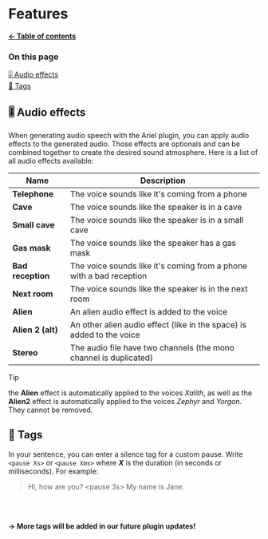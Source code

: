 # Features

**[← Table of contents](/README.md)**

### On this page

[🎚️ Audio effects](#-audio-effects)<br/>
[📝 Tags](#-tags)<br/>

## 🎚️ Audio effects

When generating audio speech with the Ariel plugin, you can apply audio effects to the generated audio. Those effects are optionals and can be combined together to create the desired sound atmosphere. Here is a list of all audio effects available:

| Name              | Description |
| ----------------- | ----------- |
| **Telephone**     | The voice sounds like it's coming from a phone |
| **Cave**          | The voice sounds like the speaker is in a cave |
| **Small cave**    | The voice sounds like the speaker is in a small cave |
| **Gas mask**      | The voice sounds like the speaker has a gas mask |
| **Bad reception** | The voice sounds like it's coming from a phone with a bad reception |
| **Next room**     | The voice sounds like the speaker is in the next room |
| **Alien**         | An alien audio effect is added to the voice |
| **Alien 2 (alt)** | An other alien audio effect (like in the space) is added to the voice |
| **Stereo**        | The audio file have two channels (the mono channel is duplicated) |

> [!TIP]
> the **Alien** effect is automatically applied to the voices *Xalith*, as well as the **Alien2** effect is automatically applied to the voices *Zephyr* and *Yorgon*. They cannot be removed.

## 📝 Tags

In your sentence, you can enter a silence tag for a custom pause. Write `<pause Xs>` or `<pause Xms>` where ***X*** is the duration (in seconds or milliseconds). For example:
> Hi, how are you? <pause 3s> My name is Jane.

<br/>
<br/>

**→ More tags will be added in our future plugin updates!**